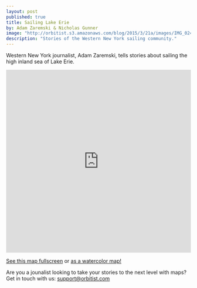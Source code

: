 ```yaml
---
layout: post
published: true
title: Sailing Lake Erie
by: Adam Zaremski & Nicholas Gunner
image: "http://orbitist.s3.amazonaws.com/blog/2015/3/21a/images/IMG_0243.jpg"
description: "Stories of the Western New York sailing community."
---
```

Western New York journalist, Adam Zaremski, tells stories about sailing the high inland sea of Lake Erie.

<iframe width="100%" height="500px" src="http://app.orbitist.com/embed/92" frameborder="0" allowfullscreen></iframe>

[See this map fullscreen](http://www.app.orbitist.com/fullscreen/92) or [as a watercolor map!](http://www.app.orbitist.com/fullscreen-watercolor/92)

Are you a jounalist looking to take your stories to the next level with maps? Get in touch with us: [support@orbitist.com](mailto:support@orbitist.com)
